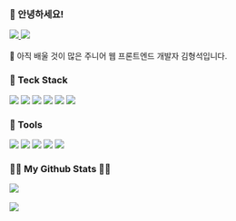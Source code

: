 ### 👋 안녕하세요!

<div>
<a href="https://hengxi.tistory.com/" rel="nofollow">
	<img src="https://img.shields.io/badge/Tistory-000000?style=flat&logo=Tistory&logoColor=white" />
</a>
<a href="mailto:jinhengxi93@gmail.com">
	<img src="https://img.shields.io/badge/Gmail-EA4335?style=flat&logo=Gmail&logoColor=white" />
</a>
</div>
</br>
🧐 아직 배울 것이 많은 주니어 웹 프론트엔드 개발자 김형석입니다.
</br>
<h3> 💪 Teck Stack </h3>
<div>
	<img src="https://img.shields.io/badge/HTML5-E34F26?style=flat&logo=HTML5&logoColor=white" />
	<img src="https://img.shields.io/badge/CSS3-1572B6?style=flat&logo=CSS3&logoColor=white" />
	<img src="https://img.shields.io/badge/JavaScript-F7DF1E?style=flat&logo=JavaScript&logoColor=white" />
	<img src="https://img.shields.io/badge/React-61DAFB?style=flat&logo=React&logoColor=white" />
	<img src="https://img.shields.io/badge/TypeScript-3178C6?style=flat&logo=TypeScript&logoColor=white" />
	<img src="https://img.shields.io/badge/Next.js-000000?style=flat&logo=Next.js&logoColor=white" />
</div>
<h3 > 🔨 Tools </h3>
<div>
	<img src="https://img.shields.io/badge/GitHub-181717?style=flat&logo=GitHub&logoColor=white" />
	<img src="https://img.shields.io/badge/Visual Studio Code-007ACC?style=flat&logo=Visual Studio Code&logoColor=white" />
	<img src="https://img.shields.io/badge/Slack-4A154B?style=flat&logo=Slack&logoColor=white" />
	<img src="https://img.shields.io/badge/Trello-0052CC?style=flat&logo=Trello&logoColor=white" />
	<img src="https://img.shields.io/badge/Figma-F24E1E?style=flat&logo=Figma&logoColor=white" />
</div>
<h3 >👩‍💻 My Github Stats 👩‍💻</h3>
<div>
	<img src="https://github-readme-stats.vercel.app/api/top-langs/?username=jinhengxi&layout=compact"><br><br>
	<img src="https://github-readme-stats.vercel.app/api?username=jinhengxi&show_icons=true">
</div>
